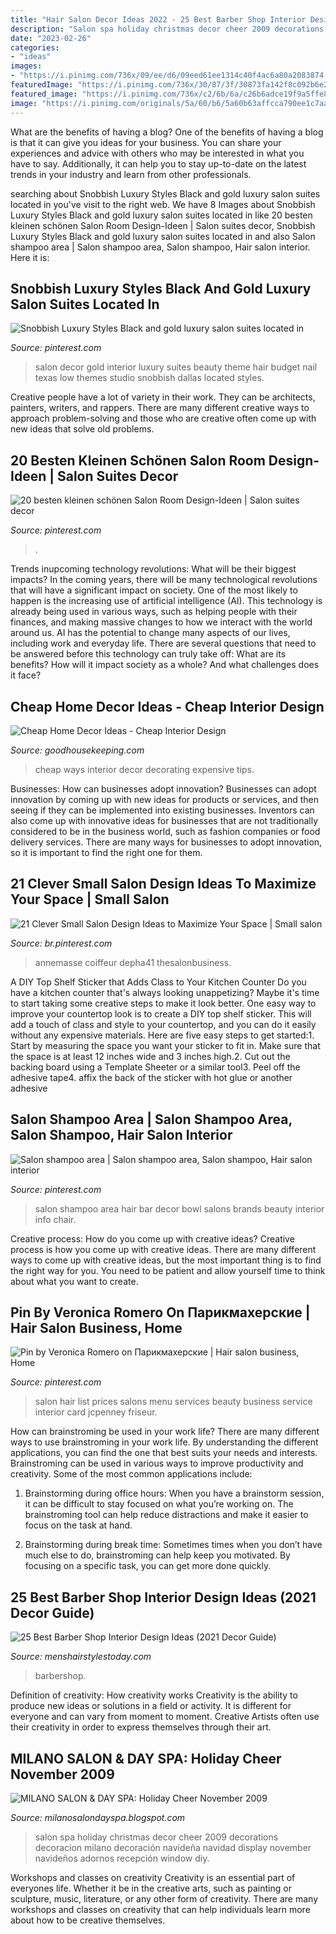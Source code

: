 ```yaml
---
title: "Hair Salon Decor Ideas 2022 - 25 Best Barber Shop Interior Design Ideas (2021 Decor Guide)"
description: "Salon spa holiday christmas decor cheer 2009 decorations decoracion milano decoración navideña navidad display november navideños adornos recepción window diy"
date: "2023-02-26"
categories:
- "ideas"
images:
- "https://i.pinimg.com/736x/09/ee/d6/09eed61ee1314c40f4ac6a80a2083874.jpg"
featuredImage: "https://i.pinimg.com/736x/30/87/3f/30873fa142f8c092b6e28257d4f49496.jpg"
featured_image: "https://i.pinimg.com/736x/c2/6b/6a/c26b6adce19f9a5ffe8c4694f503c49b.jpg"
image: "https://i.pinimg.com/originals/5a/60/b6/5a60b63affcca790ee1c7aa166f77292.jpg"
---
```



What are the benefits of having a blog?
One of the benefits of having a blog is that it can give you ideas for your business. You can share your experiences and advice with others who may be interested in what you have to say. Additionally, it can help you to stay up-to-date on the latest trends in your industry and learn from other professionals.

	

		
searching about Snobbish Luxury Styles Black and gold luxury salon suites located in you've visit to the right web. We have 8 Images about Snobbish Luxury Styles Black and gold luxury salon suites located in like 20 besten kleinen schönen Salon Room Design-Ideen | Salon suites decor, Snobbish Luxury Styles Black and gold luxury salon suites located in and also Salon shampoo area | Salon shampoo area, Salon shampoo, Hair salon interior. Here it is:
		
    
## Snobbish Luxury Styles Black And Gold Luxury Salon Suites Located In

<img loading=lazy src="https://i.pinimg.com/736x/09/ee/d6/09eed61ee1314c40f4ac6a80a2083874.jpg" onerror="this.onerror=null;this.src='https://tse1.mm.bing.net/th?id=OIP.ryjY0g-sZrLnPsJtYQDQDwHaJ3&amp;pid=15.1';" alt="Snobbish Luxury Styles Black and gold luxury salon suites located in">

_Source: pinterest.com_

>salon decor gold interior luxury suites beauty theme hair budget nail texas low themes studio snobbish dallas located styles. 

	

Creative people have a lot of variety in their work. They can be architects, painters, writers, and rappers. There are many different creative ways to approach problem-solving and those who are creative often come up with new ideas that solve old problems.

    
## 20 Besten Kleinen Schönen Salon Room Design-Ideen | Salon Suites Decor

<img loading=lazy src="https://i.pinimg.com/736x/30/87/3f/30873fa142f8c092b6e28257d4f49496.jpg" onerror="this.onerror=null;this.src='https://tse3.mm.bing.net/th?id=OIP.ODkZlt-WaIhHwG8c4xHqrAHaE8&amp;pid=15.1';" alt="20 besten kleinen schönen Salon Room Design-Ideen | Salon suites decor">

_Source: pinterest.com_

>. 

	

Trends inupcoming technology revolutions: What will be their biggest impacts?
In the coming years, there will be many technological revolutions that will have a significant impact on society. One of the most likely to happen is the increasing use of artificial intelligence (AI). This technology is already being used in various ways, such as helping people with their finances, and making massive changes to how we interact with the world around us. AI has the potential to change many aspects of our lives, including work and everyday life. There are several questions that need to be answered before this technology can truly take off: What are its benefits? How will it impact society as a whole? And what challenges does it face?

    
## Cheap Home Decor Ideas - Cheap Interior Design

<img loading=lazy src="http://ghk.h-cdn.co/assets/cm/15/11/54ff0d53394e3-1-ghk-cheap-ways-make-home-look-like-million-bucks-s2.jpg" onerror="this.onerror=null;this.src='https://tse2.mm.bing.net/th?id=OIP.st3UXIu-thMUlCy365tl-gHaJI&amp;pid=15.1';" alt="Cheap Home Decor Ideas - Cheap Interior Design">

_Source: goodhousekeeping.com_

>cheap ways interior decor decorating expensive tips. 

	

Businesses: How can businesses adopt innovation?
Businesses can adopt innovation by coming up with new ideas for products or services, and then seeing if they can be implemented into existing businesses. Inventors can also come up with innovative ideas for businesses that are not traditionally considered to be in the business world, such as fashion companies or food delivery services. There are many ways for businesses to adopt innovation, so it is important to find the right one for them.

    
## 21 Clever Small Salon Design Ideas To Maximize Your Space | Small Salon

<img loading=lazy src="https://i.pinimg.com/736x/85/f7/93/85f7938e8ed98113b023259bda327831.jpg" onerror="this.onerror=null;this.src='https://tse1.mm.bing.net/th?id=OIP.A9AVu36Z8ahSgULMjPGPqAHaLG&amp;pid=15.1';" alt="21 Clever Small Salon Design Ideas to Maximize Your Space | Small salon">

_Source: br.pinterest.com_

>annemasse coiffeur depha41 thesalonbusiness. 

	

A DIY Top Shelf Sticker that Adds Class to Your Kitchen Counter
Do you have a kitchen counter that's always looking unappetizing? Maybe it's time to start taking some creative steps to make it look better. One easy way to improve your countertop look is to create a DIY top shelf sticker. This will add a touch of class and style to your countertop, and you can do it easily without any expensive materials. Here are five easy steps to get started:1. Start by measuring the space you want your sticker to fit in. Make sure that the space is at least 12 inches wide and 3 inches high.2. Cut out the backing board using a Template Sheeter or a similar tool3. Peel off the adhesive tape4. affix the back of the sticker with hot glue or another adhesive
    
## Salon Shampoo Area | Salon Shampoo Area, Salon Shampoo, Hair Salon Interior

<img loading=lazy src="https://i.pinimg.com/originals/5a/60/b6/5a60b63affcca790ee1c7aa166f77292.jpg" onerror="this.onerror=null;this.src='https://tse2.mm.bing.net/th?id=OIP.zibCmdMP8mAtGfOhZPXl-wHaJ4&amp;pid=15.1';" alt="Salon shampoo area | Salon shampoo area, Salon shampoo, Hair salon interior">

_Source: pinterest.com_

>salon shampoo area hair bar decor bowl salons brands beauty interior info chair. 

	

Creative process: How do you come up with creative ideas?
Creative process is how you come up with creative ideas. There are many different ways to come up with creative ideas, but the most important thing is to find the right way for you. You need to be patient and allow yourself time to think about what you want to create.

    
## Pin By Veronica Romero On Парикмахерские | Hair Salon Business, Home

<img loading=lazy src="https://i.pinimg.com/736x/c2/6b/6a/c26b6adce19f9a5ffe8c4694f503c49b.jpg" onerror="this.onerror=null;this.src='https://tse2.mm.bing.net/th?id=OIP.4WD-2fJCd1slw9_6F5CxZAAAAA&amp;pid=15.1';" alt="Pin by Veronica Romero on Парикмахерские | Hair salon business, Home">

_Source: pinterest.com_

>salon hair list prices salons menu services beauty business service interior card jcpenney friseur. 

	

How can brainstroming be used in your work life?
There are many different ways to use brainstroming in your work life. By understanding the different applications, you can find the one that best suits your needs and interests. Brainstroming can be used in various ways to improve productivity and creativity. Some of the most common applications include:
1) Brainstorming during office hours: When you have a brainstorm session, it can be difficult to stay focused on what you’re working on. The brainstroming tool can help reduce distractions and make it easier to focus on the task at hand.

2) Brainstorming during break time: Sometimes times when you don’t have much else to do, brainstroming can help keep you motivated. By focusing on a specific task, you can get more done quickly.

    
## 25 Best Barber Shop Interior Design Ideas (2021 Decor Guide)

<img loading=lazy src="https://www.menshairstylestoday.com/wp-content/uploads/2020/11/Best-Barber-Shop-Interior-Design-Ideas.jpg" onerror="this.onerror=null;this.src='https://tse2.mm.bing.net/th?id=OIP.0axF67t2LyR7CIo8sLwE3AHaHa&amp;pid=15.1';" alt="25 Best Barber Shop Interior Design Ideas (2021 Decor Guide)">

_Source: menshairstylestoday.com_

>barbershop. 

	

Definition of creativity: How creativity works
Creativity is the ability to produce new ideas or solutions in a field or activity. It is different for everyone and can vary from moment to moment. Creative Artists often use their creativity in order to express themselves through their art.

    
## MILANO SALON &amp; DAY SPA: Holiday Cheer November 2009

<img loading=lazy src="http://2.bp.blogspot.com/_RIcY_vMz3ZQ/Sw2gDTKJaFI/AAAAAAAAAP4/gvzm6L6QvUs/s1600/Christmas+2009+display+004.jpg" onerror="this.onerror=null;this.src='https://tse2.mm.bing.net/th?id=OIP.WmsT3HKzxsUE_Crue0c-jwHaMC&amp;pid=15.1';" alt="MILANO SALON &amp; DAY SPA: Holiday Cheer November 2009">

_Source: milanosalondayspa.blogspot.com_

>salon spa holiday christmas decor cheer 2009 decorations decoracion milano decoración navideña navidad display november navideños adornos recepción window diy. 

	

Workshops and classes on creativity
Creativity is an essential part of everyones life. Whether it be in the creative arts, such as painting or sculpture, music, literature, or any other form of creativity. There are many workshops and classes on creativity that can help individuals learn more about how to be creative themselves.

